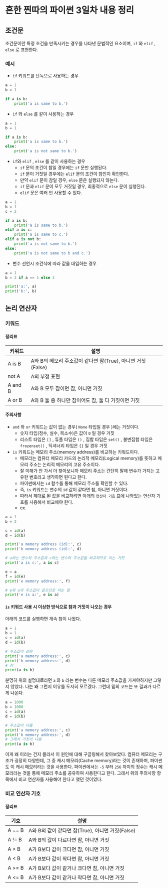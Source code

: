 # 흔한 찐따의 파이썬 3일차 내용 정리

## 조건문
조건문이란 특정 조건을 만족시키는 경우를 나타낸 문법적인 요소이며, `if` 와 `elif` , `else` 로 표현한다.

### 예시
- `if` 키워드를 단독으로 사용하는 경우
```python
a = 1
b = 1

if a is b:
    print('a is same to b.')
```

- `if` 와 `else` 를 같이 사용하는 경우
```python
a = 1
b = 1

if a is b:
    print('a is same to b.')
else:
    print('a is not same to b.')
```

- `if`와 `elif` , `else` 를 같이 사용하는 경우
  - `if` 문의 조건이 참일 경우에는 `if` 문만 실행된다.
  - `if` 문이 거짓일 경우에는 `elif` 문의 조건이 참인지 확인한다.
  - 만약 `elif` 문이 참일 경우, `else` 문은 실행되지 않는다.
  - `if` 문과 `elif` 문이 모두 거짓일 경우, 최종적으로 `else` 문이 실행된다.
  - `elif` 문은 여러 번 사용할 수 있다.
```python
a = 1
b = 1
c = 2

if a is b:
    print('a is same to b.')
elif a is c:
    print('a is same to c.')
elif a is not b:
    print('a is not same to b.')
else:
    print('a is not same to b and c.')
```

- 변수 선언시 조건식에 따라 값을 대입하는 경우
```python
a = 1
b = 2 if a == 1 else 3

print('a:', a)
print('b:', b)
```

## 논리 연산자

### 키워드

#### 정리표
| 키워드    | 설명                                                     |
| ------- | ---------------------------------------------------------- |
| A is B  | A와 B의 메모리 주소값이 같다면 참(True), 아니면 거짓(False) |
| not A   | A의 부정 표현                                              |
| A and B | A와 B 모두 참이면 참, 아니면 거짓                           | 
| A or B  | A와 B 둘 중 하나만 참이어도 참, 둘 다 거짓이면 거짓         |

#### 주의사항
- `and` 와 `or` 키워드는 값이 없는 경우( `None` 타입일 경우 )에는 거짓이다.
  - 숫자 타입(정수, 실수, 복소수)은 값이 `0` 일 경우 거짓
  - 리스트 타입은 `[]` , 튜플 타입은 `()` , 집합 타입은 `set()` , 불변집합 타입은 `frozenset()` , 딕셔너리 타입은 `{}` 일 경우 거짓
- `is` 키워드는 메모리 주소(memory address)를 비교하는 키워드이다.
  - 메모리는 컴퓨터 메모리 카드의 논리적 메모리(Logical memory)를 뜻하고 메모리 주소는 논리적 메모리의 고유 주소이다.
  - 잘 이해가 안 가서 더 찾아보니까 메모리 주소는 간단히 말해 변수가 가지는 고유한 번호라고 생각하면 된다고 한다.
  - 파이썬에서는 `id` 함수를 통해 메모리 주소를 확인할 수 있다.
  - 즉, `is` 키워드는 변수의 `id` 값이 같다면 참, 아니면 거짓이다.
  - 따라서 제대로 된 값을 비교하려면 아래의 `연산자 기호` 표에 나와있는 연산자 기호를 사용해서 비교해야 한다.
  - ex.
```python
a = 1
b = 2

c = id(a)
d = id(b)

print('a memory address (id):', c)
print('b memory address (id):', d)

# a라는 변수의 주소값과 c라는 변수의 주소값을 비교하므로 이는 거짓
print('a is c:', a is c)

e = a
f = id(e)
print('e memory address:', f)

# e와 a의 주소값이 같으므로 이는 참
print('e is a:', e is a)
```

#### `is` 키워드 사용 시 이상한 방식으로 참과 거짓이 나오는 경우
아래의 코드를 실행하면 계속 참이 나왔다.
```python
a = 1
b = 1
c = id(a)
d = id(b)

# 주소값이 같음
print('a memory address:', c)
print('b memory address:', d)
# 참
print(a is b)
```
분명히 위의 설명대로라면 `a` 와 `b` 라는 변수는 다른 메모리 주소값을 가져야하지만 그렇지 않았다.
나는 왜 그런지 이유를 도저히 모르겠다.
그런데 밑의 코드는 또 결과가 다르게 나온다.
```python
a = 1000
b = 1000
c = id(a)
d = id(b)

# 주소값이 다름
print('a memory address:', c)
print('b memory address:', d)
# 그래서 거짓이 나옴
print(a is b)
```
이게 왜 이러는 건지 몰라서 이 원인에 대해 구글링해서 찾아보았다.
컴퓨터 메모리는 구조가 굉장히 다양한데, 그 중 캐시 메모리(Cache memory)라는 것이 존재하며, 파이썬도 이 캐시 메모리라는 것을 사용한다.
파이썬에서는 `-5` 부터 `256` 까지의 정수는 캐시 메모리라는 것을 통해 메모리 주소를 공유하여 사용한다고 한다.
그래서 위의 주의사항 항목에서 비교 연산자를 사용해야 한다고 했던 것이었다.


### 비교 연산자 기호

#### 정리표
| 기호   | 설명                                            |
| ------ | ----------------------------------------------- |
| A == B | A와 B의 값이 같다면 참(True), 아니면 거짓(False) |
| A != B | A와 B의 값이 다르다면 참, 아니면 거짓            |
| A > B  | A가 B보다 값이 크다면 참, 아니면 거짓            |
| A < B  | A가 B보다 값이 작다면 참, 아니면 거짓            |
| A >= B | A가 B보다 값이 같거나 크다면 참, 아니면 거짓     |
| A <= B | A가 B보다 값이 같거나 작다면 참, 아니면 거짓     |
